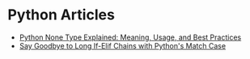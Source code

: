 # Python Articles

- [Python None Type Explained: Meaning, Usage, and Best Practices](none-type-explained.md)
- [Say Goodbye to Long If-Elif Chains with Python's Match Case](match-case.md)
